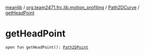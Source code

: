 [meanlib](../../index.md) / [org.team2471.frc.lib.motion_profiling](../index.md) / [Path2DCurve](index.md) / [getHeadPoint](./get-head-point.md)

# getHeadPoint

`open fun getHeadPoint(): `[`Path2DPoint`](../-path2-d-point/index.md)